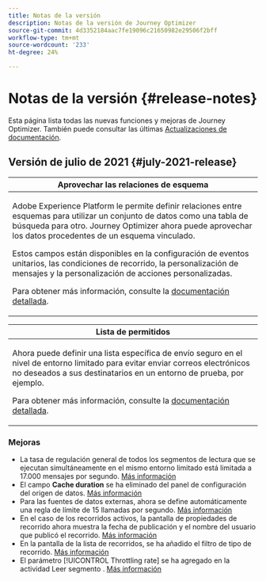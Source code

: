```yaml
---
title: Notas de la versión
description: Notas de la versión de Journey Optimizer
source-git-commit: 4d3352184aac7fe19096c21650982e29506f2bff
workflow-type: tm+mt
source-wordcount: '233'
ht-degree: 24%

---
```



# Notas de la versión {#release-notes}

Esta página lista todas las nuevas funciones y mejoras de Journey Optimizer.
También puede consultar las últimas [Actualizaciones de documentación](documentation-updates.md).

## Versión de julio de 2021 {#july-2021-release}

<table>
<thead>
<tr>
<th><strong>Aprovechar las relaciones de esquema</strong><br/></th>
</tr>
</thead>
<tbody>
<tr>
<td>
<p>Adobe Experience Platform le permite definir relaciones entre esquemas para utilizar un conjunto de datos como una tabla de búsqueda para otro. Journey Optimizer ahora puede aprovechar los datos procedentes de un esquema vinculado.</p>
<p>Estos campos están disponibles en la configuración de eventos unitarios, las condiciones de recorrido, la personalización de mensajes y la personalización de acciones personalizadas.</p>
<p>Para obtener más información, consulte la <a href="event/experience-event-schema.md#leverage_schema_relationships">documentación detallada</a>.</p>
</td>
</tr>
</tbody>
</table>

<table>
<thead>
<tr>
<th><strong>Lista de permitidos</strong><br/></th>
</tr>
</thead>
<tbody>
<tr>
<td>
<p>Ahora puede definir una lista específica de envío seguro en el nivel de entorno limitado para evitar enviar correos electrónicos no deseados a sus destinatarios en un entorno de prueba, por ejemplo.
</p>
<p>Para obtener más información, consulte la <a href="allow-list.md">documentación detallada</a>.</p>
</td>
</tr>
</tbody>
</table>

### Mejoras

* La tasa de regulación general de todos los segmentos de lectura que se ejecutan simultáneamente en el mismo entorno limitado está limitada a 17.000 mensajes por segundo. [Más información](building-journeys/read-segment.md#configuring-segment-trigger-activity)
* El campo **Cache duration** se ha eliminado del panel de configuración del origen de datos. [Más información](datasource/about-data-sources.md)
* Para las fuentes de datos externas, ahora se define automáticamente una regla de límite de 15 llamadas por segundo. [Más información](configuration/external-systems.md#capping)
* En el caso de los recorridos activos, la pantalla de propiedades de recorrido ahora muestra la fecha de publicación y el nombre del usuario que publicó el recorrido. [Más información](building-journeys/journey-gs.md#change-properties)
* En la pantalla de la lista de recorridos, se ha añadido el filtro de tipo de recorrido. [Más información](user-interface.md#section_lgm_hpz_pgb)
* El parámetro [!UICONTROL Throttling rate] se ha agregado en la actividad Leer segmento . [Más información](building-journeys/read-segment.md#configuring-segment-trigger-activity)
